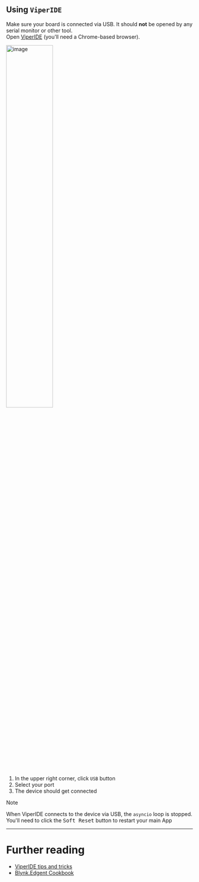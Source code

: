 ## Using `ViperIDE`

Make sure your board is connected via USB. It should **not** be opened by any serial monitor or other tool.  
Open [ViperIDE](https://viper-ide.org) (you'll need a Chrome-based browser).

[<img src="https://github.com/vshymanskyy/ViperIDE/blob/main/docs/images/visual-main.png?raw=1" alt="image" style="width:50%;"/>](https://viper-ide.org)

1. In the upper right corner, click `USB` button
2. Select your port
3. The device should get connected

> [!NOTE]
> When ViperIDE connects to the device via USB, the `asyncio` loop is stopped.  
> You'll need to click the <kbd>Soft Reset</kbd> button to restart your main App

---

# Further reading

- [ViperIDE tips and tricks](https://github.com/vshymanskyy/ViperIDE/tree/main/docs)
- [Blynk.Edgent Cookbook](Cookbook.md)

